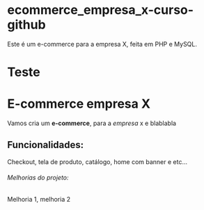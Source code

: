 # ecommerce_empresa_x-curso-github
Este é um e-commerce para a empresa X, feita em PHP e MySQL.

# Teste

# E-commerce empresa X

Vamos cria um **e-commerce**, para a *empresa* x e blablabla

## Funcionalidades:

Checkout, tela de produto, catálogo, home com banner e etc...

###### Melhorias do projeto:

Melhoria 1, melhoria 2


